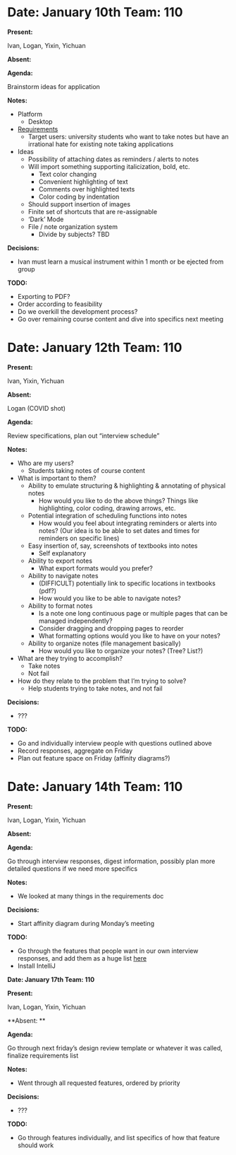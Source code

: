 <!-- Output copied to clipboard! -->

<!-----

Yay, no errors, warnings, or alerts!

Conversion time: 0.454 seconds.


Using this Markdown file:

1. Paste this output into your source file.
2. See the notes and action items below regarding this conversion run.
3. Check the rendered output (headings, lists, code blocks, tables) for proper
   formatting and use a linkchecker before you publish this page.

Conversion notes:

* Docs to Markdown version 1.0β33
* Mon Jan 17 2022 08:21:35 GMT-0800 (PST)
* Source doc: Group meeting & standups minutes
----->



# Date: January 10th Team: 110

**Present:**

Ivan, Logan, Yixin, Yichuan

**Absent:**

**Agenda:**

Brainstorm ideas for application

**Notes:**



* Platform
    * Desktop
* [Requirements](https://student.cs.uwaterloo.ca/~cs398/01-syllabus/3-project-specification/)
    * Target users: university students who want to take notes but have an irrational hate for existing note taking applications
* Ideas
    * Possibility of attaching dates as reminders / alerts to notes
    * Will import something supporting italicization, bold, etc.
        * Text color changing
        * Convenient highlighting of text
        * Comments over highlighted texts
        * Color coding by indentation
    * Should support insertion of images
    * Finite set of shortcuts that are re-assignable
    * ‘Dark’ Mode
    * File / note organization system
        * Divide by subjects? TBD

**Decisions:**



* Ivan must learn a musical instrument within 1 month or be ejected from group

**TODO:**



* Exporting to PDF?
* Order according to feasibility
* Do we overkill the development process?
* Go over remaining course content and dive into specifics next meeting


# Date: January 12th Team: 110

**Present:**

Ivan, Yixin, Yichuan

**Absent:**

Logan (COVID shot)

**Agenda:**

Review specifications, plan out “interview schedule”

**Notes:**



* Who are my users?
    * Students taking notes of course content
* What is important to them?
    * Ability to emulate structuring & highlighting & annotating of physical notes
        * How would you like to do the above things? Things like highlighting, color coding, drawing arrows, etc.
    * Potential integration of scheduling functions into notes
        * How would you feel about integrating reminders or alerts into notes? (Our idea is to be able to set dates and times for reminders on specific lines)
    * Easy insertion of, say, screenshots of textbooks into notes
        * Self explanatory
    * Ability to export notes
        * What export formats would you prefer?
    * Ability to navigate notes
        * (DIFFICULT) potentially link to specific locations in textbooks (pdf?)
        * How would you like to be able to navigate notes?
    * Ability to format notes
        * Is a note one long continuous page or multiple pages that can be managed independently?
        * Consider dragging and dropping pages to reorder
        * What formatting options would you like to have on your notes?
    * Ability to organize notes (file management basically)
        * How would you like to organize your notes? (Tree? List?)
* What are they trying to accomplish?
    * Take notes
    * Not fail
* How do they relate to the problem that I’m trying to solve?
    * Help students trying to take notes, and not fail

**Decisions:**



* ???

**TODO:**



* Go and individually interview people with questions outlined above
* Record responses, aggregate on Friday
* Plan out feature space on Friday (affinity diagrams?)


# Date: January 14th Team: 110

**Present:**

Ivan, Logan, Yixin, Yichuan

**Absent:**

**Agenda:**

Go through interview responses, digest information, possibly plan more detailed questions if we need more specifics

**Notes:**



* We looked at many things in the requirements doc

**Decisions:**



* Start affinity diagram during Monday’s meeting

**TODO:**



* Go through the features that people want in our own interview responses, and add them as a huge list [here](https://docs.google.com/document/d/1QCpA4ot4rNN8ra6r7WKMMXa0KZKzT9SoKGZrU45sOfM/edit?usp=sharing)
* Install IntelliJ

**Date: January 17th Team: 110**

**Present:**

Ivan, Logan, Yixin, Yichuan

**Absent: **

**Agenda:**

Go through next friday’s design review template or whatever it was called, finalize requirements list

**Notes:**



* Went through all requested features, ordered by priority

**Decisions:**



* ???

**TODO:**



* Go through features individually, and list specifics of how that feature should work
